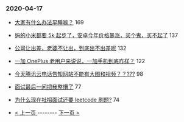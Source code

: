 ### 2020-04-17 
- [大家有什么办法早睡嘛？](https://www.v2ex.com/t/663301) 169
- [妈的小米都要 5k 起步了，安卓今年价格暴涨，买个鬼，买不起了](https://www.v2ex.com/t/663348) 137
- [公司让出差，老婆不让出，到底出不出差呢](https://www.v2ex.com/t/663324) 132
- [一加 OnePlus 老用户来说说，一加手机到底咋样？](https://www.v2ex.com/t/663349) 122
- [今天腾讯云电话告知网站不能有大图和视频？？???](https://www.v2ex.com/t/663227) 98
- [面试最后一问把我整懵了](https://www.v2ex.com/t/663387) 77
- [为什么现在社招面试还要 leetcode 刷题?](https://www.v2ex.com/t/663243) 74 

- [ < 上一页 ](https://github.com/able8/v2ex-hot-record/blob/master/2020-04-16.md) -------- [ 下一页 > ](https://github.com/able8/v2ex-hot-record/blob/master/2020-04-18.md)